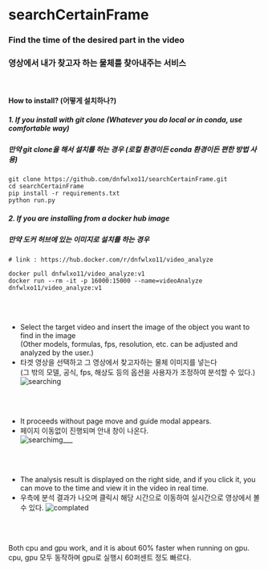 # searchCertainFrame
### Find the time of the desired part in the video
### 영상에서 내가 찾고자 하는 물체를 찾아내주는 서비스

<br>

#### How to install? (어떻게 설치하나?)  
##### 1. If you install with git clone (Whatever you do local or in conda, use comfortable way)  
#####   만약 git clone을 해서 설치를 하는 경우 (로컬 환경이든 conda 환경이든 편한 방법 사용)

```  
git clone https://github.com/dnfwlxo11/searchCertainFrame.git  
cd searchCertainFrame  
pip install -r requirements.txt  
python run.py  
```


##### 2. If you are installing from a docker hub image  
#####    만약 도커 허브에 있는 이미지로 설치를 하는 경우
```
# link : https://hub.docker.com/r/dnfwlxo11/video_analyze

docker pull dnfwlxo11/video_analyze:v1  
docker run --rm -it -p 16000:15000 --name=videoAnalyze dnfwlxo11/video_analyze:v1  
```
<br><br>

 - Select the target video and insert the image of the object you want to find in the image  
 (Other models, formulas, fps, resolution, etc. can be adjusted and analyzed by the user.)  
  - 타겟 영상을 선택하고 그 영상에서 찾고자하는 물체 이미지를 넣는다  
  (그 밖의 모델, 공식, fps, 해상도 등의 옵션을 사용자가 조정하여 분석할 수 있다.)  
![searching](https://user-images.githubusercontent.com/32836490/122887925-4f040100-d37c-11eb-84cf-fe766610d811.png)
 
 <br><br>
 
 - It proceeds without page move and guide modal appears.  
 - 페이지 이동없이 진행되며 안내 창이 나온다.  
![searchimg___](https://user-images.githubusercontent.com/32836490/122888243-a013f500-d37c-11eb-837d-f6333973d1df.png)

<br><br>

 - The analysis result is displayed on the right side, and if you click it, you can move to the time and view it in the video in real time.  
 - 우측에 분석 결과가 나오며 클릭시 해당 시간으로 이동하여 실시간으로 영상에서 볼 수 있다.
![complated](https://user-images.githubusercontent.com/32836490/122888381-c89bef00-d37c-11eb-9e6c-85d40450cefd.png)

<br><br>

Both cpu and gpu work, and it is about 60% faster when running on gpu.  
cpu, gpu 모두 동작하며 gpu로 실행시 60퍼센트 정도 빠르다.  
